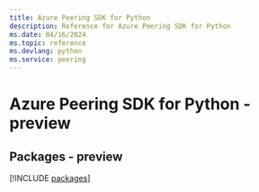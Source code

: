 ```yaml
---
title: Azure Peering SDK for Python
description: Reference for Azure Peering SDK for Python
ms.date: 04/16/2024
ms.topic: reference
ms.devlang: python
ms.service: peering
---
```

# Azure Peering SDK for Python - preview
## Packages - preview
[!INCLUDE [packages](peering-index.md)]